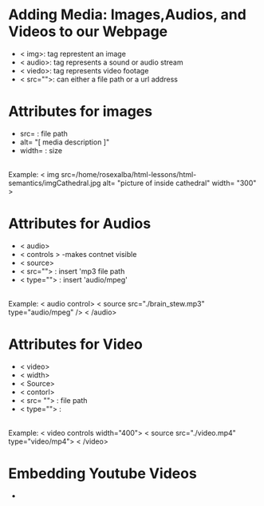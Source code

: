 
# Adding Media: Images,Audios, and Videos to our Webpage
- < img>: tag represtent an image
- < audio>: tag represents a sound or audio stream
- < viedo>: tag represents video footage
- < src="">: can either a file path or a url address

# Attributes for images
- src= : file path 
- alt= "[  media description ]"
- width= : size 
<br/>
Example: < img src=/home/rosexalba/html-lessons/html-semantics/imgCathedral.jpg alt= "picture of inside cathedral" width= "300" > 

# Attributes for Audios 
- < audio>
- < controls > -makes contnet visible
- < source>
- < src=""> : insert 'mp3 file path
- < type=""> : insert 'audio/mpeg'
<br/>
Example: < audio control> < source src="./brain_stew.mp3" type="audio/mpeg" /> < /audio>

# Attributes for Video
- < video>
- < width>
- < Source>
- < contorl>
- < src= ""> : file path
- < type=""> : 
<br/>
Example:  < video controls width="400"> < source src="./video.mp4" type="video/mp4"> < /video>

# Embedding Youtube Videos
- 